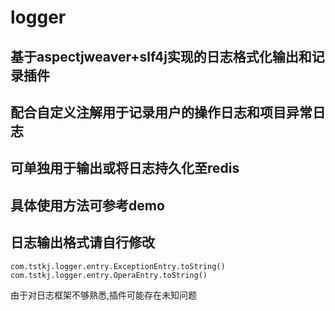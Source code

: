 # logger
## 基于aspectjweaver+slf4j实现的日志格式化输出和记录插件
## 配合自定义注解用于记录用户的操作日志和项目异常日志
## 可单独用于输出或将日志持久化至redis
## 具体使用方法可参考demo
## 日志输出格式请自行修改
	com.tstkj.logger.entry.ExceptionEntry.toString()
    com.tstkj.logger.entry.OperaEntry.toString()
由于对日志框架不够熟悉,插件可能存在未知问题